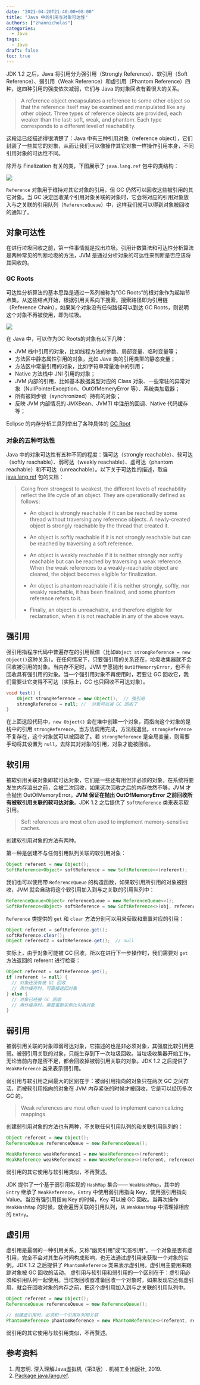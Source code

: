 ```yaml
---
date: "2021-04-20T21:40:00+08:00"
title: "Java 中的引用与对象可达性"
authors: ["zhannicholas"]
categories:
  - Java
tags:
  - Java
draft: false
toc: true
---
```


JDK 1.2 之后，Java 将引用分为强引用（Strongly Reference）、软引用（Soft Reference）、弱引用（Weak Reference）和虚引用（Phantom Reference）四种，这四种引用的强度依次减弱，它们与 Java 的对象回收有着很大的关系。

> A reference object encapsulates a reference to some other object so that the reference itself may be examined and manipulated like any other object. Three types of reference objects are provided, each weaker than the last: soft, weak, and phantom. Each type corresponds to a different level of reachability. 

这段话已经描述得很清楚了：Java 中有三种引用对象（reference object），它们封装了一些其它的对象，从而让我们可以像操作其它对象一样操作引用本身，不同引用对象的可达性不同。

除开与 Finalization 有关的类，下图展示了 `java.lang.ref` 包中的类结构：

![](/images/java/java_lang/reference-class-hierarchy.png)

`Reference` 对象用于维持对其它对象的引用，但 GC 仍然可以回收这些被引用的其它对象。当 GC 决定回收某个引用对象关联的对象时，它会将对应的引用对象放入与之关联的引用队列（`ReferenceQueue`）中，这样我们就可以得到对象被回收的通知了。

## 对象可达性

在进行垃圾回收之前，第一件事情就是找出垃圾。引用计数算法和可达性分析算法是两种常见的判断垃圾的方法，JVM 是通过分析对象的可达性来判断是否应该将其回收的。

### GC Roots

可达性分析算法的基本思路是通过一系列被称为“GC Roots”的根对象作为起始节点集，从这些结点开始，根据引用关系向下搜索，搜索路径即为引用链（Reference Chain），如果某个对象没有任何路径可以到达 GC Roots，则说明这个对象不再被使用，即为垃圾。

![](/images/java/java_lang/gc_roots_and_object_reachability.png)

在 Java 中，可以作为GC Roots的对象有以下几种：

* JVM 栈中引用的对象，比如线程方法的参数、局部变量、临时变量等；
* 方法区中静态属性引用的对象，比如 Java 类的引用类型的静态变量；
* 方法区中常量引用的对象，比如字符串常量池中的引用；
* Native 方法栈中 JNI 引用的对象；
* JVM 内部的引用，比如基本数据类型对应的 Class 对象、一些常驻的异常对象（NullPointerException、OutOfMemeryError 等）、系统类加载器；
* 所有被同步锁（synchronized）持有的对象；
* 反映 JVM 内部情况的 JMXBean、JVMTI 中注册的回调、Native 代码缓存等；

Eclipse 的内存分析工具列举出了各种具体的 [GC Root](https://help.eclipse.org/2021-03/index.jsp?topic=%2Forg.eclipse.mat.ui.help%2Fconcepts%2Fgcroots.html)

### 对象的五种可达性

Java 中的对象可达性有五种不同的程度：强可达（strongly reachable）、软可达（softly reachable）、弱可达（weakly reachable）、虚可达（phantom reachable）和不可达（unreachable）。以下关于可达性的描述，取自 [java.lang.ref](https://docs.oracle.com/en/java/javase/11/docs/api/java.base/java/lang/ref/package-summary.html#reachability) 包的文档：

> Going from strongest to weakest, the different levels of reachability reflect the life cycle of an object. They are operationally defined as follows:
>
> * An object is strongly reachable if it can be reached by some thread without traversing any reference objects. A newly-created object is strongly reachable by the thread that created it.
>
> * An object is softly reachable if it is not strongly reachable but can be reached by traversing a soft reference.
>
> * An object is weakly reachable if it is neither strongly nor softly reachable but can be reached by traversing a weak reference. When the weak references to a weakly-reachable object are cleared, the object becomes eligible for finalization.
>
> * An object is phantom reachable if it is neither strongly, softly, nor weakly reachable, it has been finalized, and some phantom reference refers to it.
>
> * Finally, an object is unreachable, and therefore eligible for reclamation, when it is not reachable in any of the above ways.

## 强引用

强引用指程序代码中普遍存在的引用赋值（比如`Object strongReference = new Object()`这种关系）。在任何情况下，只要强引用的关系还在，垃圾收集器就不会回收被引用的对象。当内存不足时，JVM 宁愿抛出 `OutOfMemorryError`，也不会回收具有强引用的对象。当一个强引用对象不再使用时，若要让 GC 回收它，我们需要让它变得不可达（实际上，GC 也只回收不可达对象）。

```java
void test() {
    Object strongReference = new Object();  // 强引用
    strongReference = null; //  对象可以被 GC 回收了
}
```

在上面这段代码中，`new Object()` 会在堆中创建一个对象，而指向这个对象的是栈中的引用 `strongReference`。当方法调用完成，方法栈退出，`strongReference` 不复存在，这个对象就可以被回收了。若 `strongReference` 是全局变量，则需要手动将其设置为 `null`，去除其对对象的引用，对象才能被回收。

## 软引用

被软引用关联对象即软可达对象，它们是一些还有用但非必须的对象，在系统将要发生内存溢出之前，会被二次回收，如果这次回收之后的内存依然不够，JVM 才会抛出 OutOfMemoryError。**JVM 保证在抛出 OutOfMemoryError 之前回收所有被软引用关联的软可达对象**。JDK 1.2 之后提供了 `SoftReference` 类来表示软引用。

> Soft references are most often used to implement memory-sensitive caches.

创建软引用对象的方法有两种。

第一种是创建不与任何引用队列关联的软引用对象：
```java
Object referent = new Object();
SoftReference<Object> softReference = new SoftReference<>(referent);
```

我们也可以使用带 `ReferenceQueue` 的构造函数，如果软引用所引用的对象被回收，JVM 就会自动将这个软引用加入到与之关联的引用队列中：
```java
ReferenceQueue<Object> referenceQueue = new ReferenceQueue<>();
SoftReference<Object> softReference = new SoftReference<>(obj, referenceQueue);
```

`Reference` 类提供的 `get` 和 `clear` 方法分别可以用来获取和重置对应的引用：

```java
Object referent = softReference.get();
softReference.clear();
Object referent2 = softReference.get();  // null
```

实际上，由于对象可能被 GC 回收，所以在进行下一步操作时，我们需要对 `get` 方法返回的 referent 进行检查：

```java
Object referent = softReference.get();
if (referent != null) {
  // 对象还没有被 GC 回收
  // 用作缓存时，可直接返回对象
} else {
  // 对象已经被 GC 回收
  // 用作缓存时，需要重新实例化引用对象
}
```

## 弱引用

被弱引用关联的对象即弱可达对象，它描述的也是非必须对象，其强度比软引用更弱。被弱引用关联的对象，只能生存到下一次垃圾回收。当垃圾收集器开始工作，无论当前内存是否不足，都会回收掉被弱引用关联的对象。JDK 1.2 之后提供了 `WeakReference` 类来表示弱引用。

弱引用与软引用之间最大的区别在于：被弱引用指向的对象只在两次 GC 之间存活，而被软引用指向的对象在 JVM 内存紧张的时候才被回收，它是可以经历多次 GC 的。

> Weak references are most often used to implement canonicalizing mappings.

创建弱引用对象的方法也有两种，不关联任何引用队列的和关联引用队列的：

```java
Object referent = new Object();
ReferenceQueue referenceQueue = new ReferenceQueue();

WeakReference weakReference1 = new WeakReference<>(referent);
WeakReference weakReference2 = new WeakReference<>(referent, referenceQueue);
```

弱引用的其它使用与软引用类似，不再赘述。

JDK 提供了一个基于弱引用实现的 `HashMap` 集合—— `WeakHashMap`，其中的 `Entry` 继承了 `WeakReference`，`Entry` 中使用弱引用指向 Key，使用强引用指向 Value。当没有强引用指向 Key 的时候，Key 可以被 GC 回收。当再次操作 `WeakHashMap` 的时候，就会遍历关联的引用队列，从 `WeakHashMap` 中清理掉相应的 `Entry`。


## 虚引用

虚引用是最弱的一种引用关系，又称“幽灵引用”或“幻影引用”。一个对象是否有虚引用，完全不会对其生存时间构成影响，也无法通过虚引用来获取一个对象的实例。JDK 1.2 之后提供了 `PhantomReference` 类来表示虚引用。虚引用主要用来跟踪对象被 GC 回收的活动。 虚引用与软引用和弱引用的一个区别在于：虚引用必须和引用队列一起使用。当垃圾回收器准备回收一个对象时，如果发现它还有虚引用，就会在回收对象的内存之前，把这个虚引用加入到与之关联的引用队列中。


```java
Object referent = new Object();
ReferenceQueue referenceQueue = new ReferenceQueue();

// 创建虚引用时，必须和一个引用队列相关联
PhantomReference phantomReference = new PhantomReference<>(referent, referenceQueue);
```
弱引用的其它使用与软引用类似，不再赘述。

## 参考资料
1. 周志明. 深入理解Java虚拟机（第3版）. 机械工业出版社, 2019.
2. [Package java.lang.ref](https://docs.oracle.com/en/java/javase/11/docs/api/java.base/java/lang/ref/package-summary.html).
